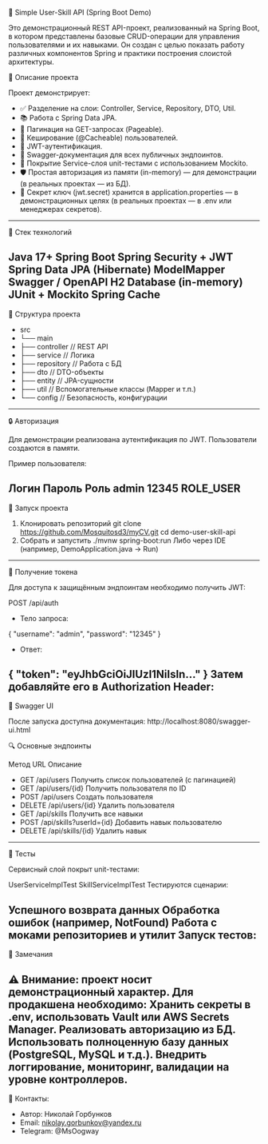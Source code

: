 🧩 Simple User-Skill API (Spring Boot Demo)

Это демонстрационный REST API-проект, реализованный на Spring Boot, в котором представлены базовые CRUD-операции для управления пользователями и их навыками. Он создан с целью показать работу различных компонентов Spring и практики построения слоистой архитектуры.

🧠 Описание проекта

Проект демонстрирует:

* ✅ Разделение на слои: Controller, Service, Repository, DTO, Util.
* 📚 Работа с Spring Data JPA.
* 🔄 Пагинация на GET-запросах (Pageable).
* 💾 Кеширование (@Cacheable) пользователей.
* 🔐 JWT-аутентификация.
* 📄 Swagger-документация для всех публичных эндпоинтов.
* 🧪 Покрытие Service-слоя unit-тестами с использованием Mockito.
* 🛡 Простая авторизация из памяти (in-memory) — для демонстрации (в реальных проектах — из БД).
* 🔑 Секрет ключ (jwt.secret) хранится в application.properties — в демонстрационных целях (в реальных проектах — в .env или менеджерах секретов).
---
🧱 Стек технологий

Java 17+
Spring Boot
Spring Security + JWT
Spring Data JPA (Hibernate)
ModelMapper
Swagger / OpenAPI
H2 Database (in-memory)
JUnit + Mockito
Spring Cache
---
📁 Структура проекта
* src
* └── main
* ├── controller         // REST API
* ├── service            // Логика
* ├── repository         // Работа с БД
* ├── dto                // DTO-объекты
* ├── entity             // JPA-сущности
* ├── util               // Вспомогательные классы (Mapper и т.п.)
* └── config             // Безопасность, конфигурации
---
🔒 Авторизация

Для демонстрации реализована аутентификация по JWT. Пользователи создаются в памяти.

Пример пользователя:

Логин	Пароль	Роль
admin	12345	ROLE_USER
---

🚀 Запуск проекта

1. Клонировать репозиторий
   git clone https://github.com/Mosquitosd3/myCV.git
   cd demo-user-skill-api
2. Собрать и запустить
   ./mvnw spring-boot:run
   Либо через IDE (например, DemoApplication.java → Run)
---
🔑 Получение токена

Для доступа к защищённым эндпоинтам необходимо получить JWT:

POST /api/auth

* Тело запроса:

{
"username": "admin",
"password": "12345"
}
* Ответ:

{
"token": "eyJhbGciOiJIUzI1NiIsIn..."
}
Затем добавляйте его в Authorization Header:
---
📘 Swagger UI

После запуска доступна документация:
http://localhost:8080/swagger-ui.html

🔍 Основные эндпоинты

Метод	URL	Описание
* GET	/api/users	Получить список пользователей (с пагинацией)
* GET	/api/users/{id}	Получить пользователя по ID
* POST	/api/users	Создать пользователя
* DELETE	/api/users/{id}	Удалить пользователя
* GET	/api/skills	Получить все навыки
* POST	/api/skills?userId={id}	Добавить навык пользователю
* DELETE	/api/skills/{id}	Удалить навык

---
🧪 Тесты

Сервисный слой покрыт unit-тестами:

UserServiceImplTest
SkillServiceImplTest
Тестируются сценарии:

Успешного возврата данных
Обработка ошибок (например, NotFound)
Работа с моками репозиториев и утилит
Запуск тестов:
---

📌 Замечания

⚠️ Внимание: проект носит демонстрационный характер. Для продакшена необходимо:
Хранить секреты в .env, использовать Vault или AWS Secrets Manager.
Реализовать авторизацию из БД.
Использовать полноценную базу данных (PostgreSQL, MySQL и т.д.).
Внедрить логгирование, мониторинг, валидации на уровне контроллеров.
---
🤝 Контакты:

* Автор: Николай Горбунков
* Email: nikolay.gorbunkov@yandex.ru
* Telegram: @MsOogway

